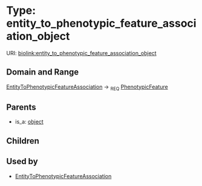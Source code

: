
# Type: entity_to_phenotypic_feature_association_object




URI: [biolink:entity_to_phenotypic_feature_association_object](https://w3id.org/biolink/vocab/entity_to_phenotypic_feature_association_object)


## Domain and Range

[EntityToPhenotypicFeatureAssociation](EntityToPhenotypicFeatureAssociation.md) ->  <sub>REQ</sub> [PhenotypicFeature](PhenotypicFeature.md)

## Parents

 *  is_a: [object](object.md)

## Children


## Used by

 * [EntityToPhenotypicFeatureAssociation](EntityToPhenotypicFeatureAssociation.md)
